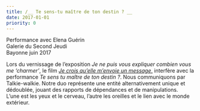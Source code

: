 ```yaml
---
title: /__ Te sens-tu maître de ton destin ? __
date: 2017-01-01
priority: 0
---
```

Performance avec Elena Guérin\
Galerie du Second Jeudi\
Bayonne juin 2017



Lors du vernissage de l’exposition *Je ne puis vous expliquer combien vous me ‘charmer’*, le film [*Je crois qu’elle m’envoie un message*,](https://lenahiriartborde.net/message/) interfère avec la performance *Te sens tu maître de ton destin ?*. Nous communiquons par Talkie-walkie. Notre duo représente une entité alternativement unique et dédoublée, jouant des rapports de dépendances et de manipulations.\
L’une est les yeux et le cerveau, l’autre les oreilles et le lien avec le monde extérieur.
